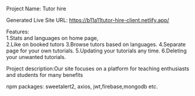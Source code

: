 Project Name: Tutor hire

Generated Live Site URL: https://b11a11tutor-hire-client.netlify.app/

Features:               
1.Stats and languages on home page,  
2.Like on booked tutors
3.Browse tutors based on languages.
4.Separate page for your own tutorials.
5.Updating your tutorials any time.
6.Deleting your unwanted tutorials. 

Project description:Our site focuses on a platform for teaching enthusiasts and students for many benefits

npm packages: sweetalert2, axios, jwt,firebase,mongodb etc.
